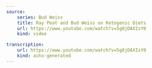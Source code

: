 ```yaml
---
source:
    series: Bud Weiss
    title: Ray Peat and Bud Weiss on Ketogenic Diets
    url: https://www.youtube.com/watch?v=5g8jDAXIsY0
    kind: video

transcription:
    url: https://www.youtube.com/watch?v=5g8jDAXIsY0
    kind: auto-generated
---
```

